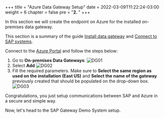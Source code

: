 +++
title = "Azure Data Gateway Setup"
date = 2022-03-09T11:22:24-03:00
weight = 6
chapter = false
pre = "<b>2. </b>"
+++

In this section we will create the endpoint on Azure for the installed on-premises data gateway.

This section is a summary of the guide [Install data gateway](https://docs.microsoft.com/en-us/azure/logic-apps/logic-apps-gateway-install) and [Connect to SAP systems](https://docs.microsoft.com/en-us/azure/logic-apps/logic-apps-using-sap-connector).

Connect to the [Azure Portal](https://portal.azure.com) and follow the steps below:

1. Go to **On-premises Data Gateways**:
![DG01](/images/azdg01.png?height=250px)
2. Select **Add**
![DG02](/images/azdg02.png?height=150px)
3. Fill the required parameters. Make sure to **Select the same region as used on the installation (East US)** and **Select the name of the gateway** previously created that should be populated on the drop-down box. 
![DG03](/images/azdg03.png?height=450px)

Congratulations, you just setup communications between SAP and Azure in a secure and simple way. 

Now, let's head to the SAP Gateway Demo System setup. 



